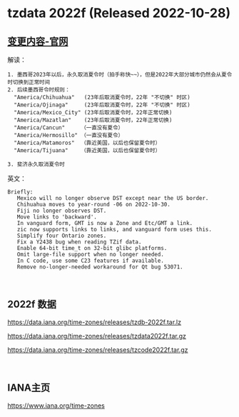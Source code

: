 # tzdata 2022f (Released 2022-10-28)

## [变更内容-官网](https://mm.icann.org/pipermail/tz-announce/2022-October/000075.html)

解读：
```
1. 墨西哥2023年以后，永久取消夏令时（拍手称快~~），但是2022年大部分城市仍然会从夏令时切换到正常时间
2. 后续墨西哥令时规则：
  "America/Chihuahua"   (23年后取消夏令时，22年 "不切换" 时区)
  "America/Ojinaga"     (23年后取消夏令时，22年 "不切换" 时区)
  "America/Mexico_City" (23年后取消夏令时，22年正常切换)
  "America/Mazatlan"    (23年后取消夏令时，22年正常切换)
  "America/Cancun"     （一直没有夏令）
  "America/Hermosillo" （一直没有夏令）
  "America/Matamoros"  （靠近美国，以后也保留夏令时）
  "America/Tijuana"    （靠近美国，以后也保留夏令时）

3. 斐济永久取消夏令时
```


英文：
```
Briefly:
   Mexico will no longer observe DST except near the US border.
   Chihuahua moves to year-round -06 on 2022-10-30.
   Fiji no longer observes DST.
   Move links to 'backward'.
   In vanguard form, GMT is now a Zone and Etc/GMT a link.
   zic now supports links to links, and vanguard form uses this.
   Simplify four Ontario zones.
   Fix a Y2438 bug when reading TZif data.
   Enable 64-bit time_t on 32-bit glibc platforms.
   Omit large-file support when no longer needed.
   In C code, use some C23 features if available.
   Remove no-longer-needed workaround for Qt bug 53071.
```


<br/>

## 2022f 数据

https://data.iana.org/time-zones/releases/tzdb-2022f.tar.lz

https://data.iana.org/time-zones/releases/tzdata2022f.tar.gz

https://data.iana.org/time-zones/releases/tzcode2022f.tar.gz



<br/>

## IANA主页

https://www.iana.org/time-zones




